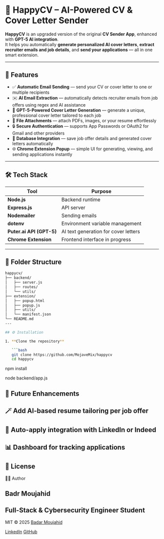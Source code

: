# 🤖 HappyCV – AI-Powered CV & Cover Letter Sender

**HappyCV** is an upgraded version of the original **CV Sender App**, enhanced with **GPT-5 AI integration**.  
It helps you automatically **generate personalized AI cover letters**, **extract recruiter emails and job details**, and **send your applications** — all in one smart extension.

---

## 🚀 Features

- ✅ **Automatic Email Sending** — send your CV or cover letter to one or multiple recipients
- ✉️ **AI Email Extraction** — automatically detects recruiter emails from job offers using regex and AI assistance
- 🧠 **GPT-5-Powered Cover Letter Generation** — generate a unique, professional cover letter tailored to each job
- 📎 **File Attachments** — attach PDFs, images, or your resume effortlessly
- 🔒 **Secure Authentication** — supports App Passwords or OAuth2 for Gmail and other providers
- 💾 **Database Integration** — save job offer details and generated cover letters automatically
- 🌐 **Chrome Extension Popup** — simple UI for generating, viewing, and sending applications instantly

---

## 🛠️ Tech Stack

| Tool                     | Purpose                              |
| ------------------------ | ------------------------------------ |
| **Node.js**              | Backend runtime                      |
| **Express.js**           | API server                           |
| **Nodemailer**           | Sending emails                       |
| **dotenv**               | Environment variable management      |
| **Puter.ai API (GPT-5)** | AI text generation for cover letters |
| **Chrome Extension**     | Frontend interface in progress       |

---

## 🧩 Folder Structure

````bash
happycv/
├── backend/
│   ├── server.js
│   ├── routes/
│   └── utils/
├── extension/
│   ├── popup.html
│   ├── popup.js
│   ├── utils/
│   └── manifest.json
└── README.md
---

## ⚙️ Installation

1. **Clone the repository**

   ```bash
   git clone https://github.com/MojaveMix/happycv
   cd happycv
````

npm install

node backend/app.js

## 🧠 Future Enhancements

## 🪄 Add AI-based resume tailoring per job offer

## 💼 Auto-apply integration with LinkedIn or Indeed

## 📊 Dashboard for tracking applications

## 📄 License

🧑‍💻 Author

## Badr Moujahid

## Full-Stack & Cybersecurity Engineer Student

MIT © 2025 [Badar Moujahid](https://badr-moujahid.netlify.app/)

[LinkedIn](https://www.linkedin.com/in/badr-moujahid-54a118286/) [GitHub](https://github.com/MojaveMix)
